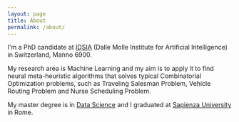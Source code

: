 ```yaml
---
layout: page
title: About
permalink: /about/
---
```


I'm a PhD candidate at [IDSIA](http://www.idsia.ch/) (Dalle Molle Institute for Artificial Intelligence) in Switzerland, Manno 6900.

My research area is Machine Learning and my aim is to apply it to find neural meta-heuristic algorithms that solves typical Combinatorial Optimization problems, such as Traveling Salesman Problem, Vehicle Routing Problem and Nurse Scheduling Problem.

My master degree is in [Data Science](https://en.wikipedia.org/wiki/Data_science) and I graduated at [Sapienza University](https://www.uniroma1.it/it/pagina-strutturale/home) in Rome.